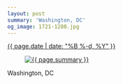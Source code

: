 ```yaml
---
layout: post
summary: 'Washington, DC'
og_image: 1721-1280.jpg
---
```


<div class="post">
 <time>
  <a href="/1721">
   {{ page.date | date: "%B %-d, %Y" }}
  </a>
 </time>
 <a href="/1721">
  <figure data-taken="12/20/2022">
   <img alt="{{ page.summary }}" sizes="(min-width: 700px) 50vw, calc(100vw - 2rem)" src="{{ site.assets_url }}/1721-640.jpg" srcset="{{ site.assets_url }}/1721-320.jpg 320w, {{ site.assets_url }}/1721-640.jpg 640w, {{ site.assets_url }}/1721-960.jpg 960w, {{ site.assets_url }}/1721-1280.jpg 1280w"/>
  </figure>
 </a>
 <span>
  Washington, DC
 </span>
</div>
